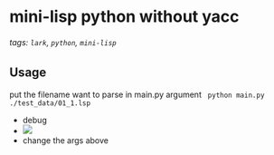# mini-lisp python without yacc
###### tags: `lark`, `python`, `mini-lisp`
## Usage
put the filename want to parse in main.py argument
``` python main.py ./test_data/01_1.lsp```
- debug
- ![](https://i.imgur.com/3qYseBV.png)
- change the args above